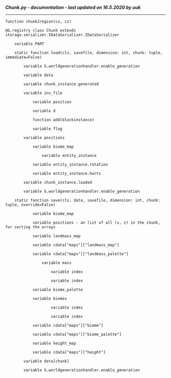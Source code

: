 ***Chunk.py - documentation - last updated on 16.5.2020 by uuk***
___

    function chunk2region(cx, cz)

    @G.registry class Chunk extends storage.serializer.IDataSerializer.IDataSerializer

        variable PART

        static function load(cls, savefile, dimension: int, chunk: tuple, immediate=False)

            variable G.worldgenerationhandler.enable_generation

            variable data

            variable chunk_instance.generated

            variable inv_file

                variable position

                variable d

                function add(blockinstance)

                variable flag

            variable positions

                variable biome_map

                    variable entity_instance

                variable entity_instance.rotation

                variable entity_instance.harts

            variable chunk_instance.loaded

            variable G.worldgenerationhandler.enable_generation

        static function save(cls, data, savefile, dimension: int, chunk: tuple, override=False)

                variable biome_map

                variable positions - an list of all (x, z) in the chunk, for sorting the arrays

                variable landmass_map

                variable cdata["maps"]["landmass_map"]

                variable cdata["maps"]["landmass_palette"]

                    variable mass

                        variable index

                        variable index

                variable biome_palette

                variable biomes

                        variable index

                        variable index

                variable cdata["maps"]["biome"]

                variable cdata["maps"]["biome_palette"]

                variable height_map

                variable cdata["maps"]["height"]

            variable data[chunk]

            variable G.worldgenerationhandler.enable_generation